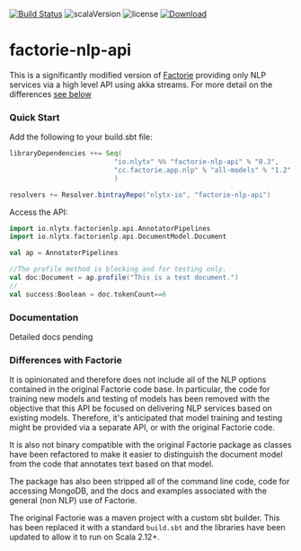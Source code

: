 [![Build Status](https://travis-ci.org/nlytx/factorie-nlp-api.svg?branch=master)](https://travis-ci.org/nlytx/factorie-nlp-api) ![scalaVersion](https://img.shields.io/badge/scala-2.12.4-blue.svg) ![license](https://img.shields.io/badge/license-Apache%202-blue.svg)  [ ![Download](https://api.bintray.com/packages/nlytx-io/factorie-nlp-api/factorie-nlp-api/images/download.svg?version=0.5.0) ](https://bintray.com/nlytx-io/factorie-nlp-api/factorie-nlp-api/0.5.0/link)

# factorie-nlp-api

This is a significantly modified version of [Factorie](https://github.com/factorie/factorie) providing only NLP services via a high level API using akka streams. For more detail on the differences [see below](#diffs)

### Quick Start

Add the following to your build.sbt file:

```scala
libraryDependencies ++= Seq(
                          "io.nlytx" %% "factorie-nlp-api" % "0.3",
                          "cc.factorie.app.nlp" % "all-models" % "1.2"
                          )

resolvers += Resolver.bintrayRepo("nlytx-io", "factorie-nlp-api")
```

Access the API:

```scala
import io.nlytx.factorienlp.api.AnnotatorPipelines
import io.nlytx.factorienlp.api.DocumentModel.Document

val ap = AnnotatorPipelines

//The profile method is blocking and for testing only.
val doc:Document = ap.profile("This is a test document.")
//
val success:Boolean = doc.tokenCount==6
```

### Documentation

Detailed docs pending

### Differences with Factorie<a name="diffs"></a>

It is opinionated and therefore does not include all of the NLP options contained in the original Factorie code base. In particular, the code for training new models and testing of models has been removed with the objective that this API be focused on delivering NLP services based on existing models. Therefore, it's anticipated that model training and testing might be provided via a separate API, or with the original Factorie code.

It is also not binary compatible with the original Factorie package as classes have been refactored to make it easier to distinguish the document model from the code that annotates text based on that model.

The package has also been stripped all of the command line code, code for accessing MongoDB, and the docs and examples associated with the general (non NLP) use of Factorie.

The original Factorie was a maven project with a custom sbt builder. This has been replaced it with a standard ```build.sbt```
and the libraries have been updated to allow it to run on Scala 2.12+.




